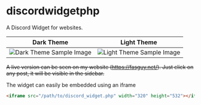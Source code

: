 # discordwidgetphp
A Discord Widget for websites.

Dark Theme | Light Theme
------------ | -------------
![Dark Theme Sample Image](https://i.imgur.com/o3wsgVj.png) | ![Light Theme Sample Image](https://i.imgur.com/lmUaO0J.png)


~~A live version can be seen on my website (https://fasguy.net/). Just click on any post, it will be visible in the sidebar.~~



The widget can easily be embedded using an iframe
```html
<iframe src="/path/to/discord_widget.php" width="320" height="532"></iframe>
